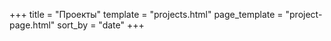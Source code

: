 +++
title = "Проекты"
template = "projects.html"
page_template = "project-page.html"
sort_by = "date"
+++
